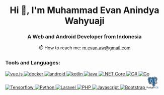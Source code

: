 <h1 align="center">Hi 👋, I'm Muhammad Evan Anindya Wahyuaji</h1>
<h3 align="center">A Web and Android Developer from Indonesia</h3>

<p align="center">📫 How to reach me: <a href="mailto:m.evan.aw@gmail.com", target="_blank">m.evan.aw@gmail.com</a></p>

<h3 align="left">Tools and Languages:</h3>
<p align="left">
<a href="https://vuejs.org/guide/introduction.html" target="_blank"> <img src="https://www.vectorlogo.zone/logos/vuejs/vuejs-icon.svg" alt="vue.js" width="40" height="40"/> </a>
<a href="https://docs.docker.com/get-started" target="_blank"> <img src="https://www.vectorlogo.zone/logos/docker/docker-tile.svg" alt="docker" width="40" height="40"/> </a>
<a href="https://developer.android.com/studio" target="_blank"> <img src="https://www.vectorlogo.zone/logos/android/android-official.svg" alt="android" width="40" height="40"/> </a>
<a href="https://kotlinlang.org/" target="_blank"> <img src="https://www.vectorlogo.zone/logos/kotlinlang/kotlinlang-icon.svg" alt="kotlin" width="40" height="40"/> </a>
<a href="https://dev.java/" target="_blank"> <img src="https://www.vectorlogo.zone/logos/java/java-icon.svg" alt="java" width="40" height="40"/> </a>
<a href="https://dotnet.microsoft.com/en-us/" target="_blank"> <img src="https://upload.wikimedia.org/wikipedia/commons/thumb/e/ee/.NET_Core_Logo.svg/768px-.NET_Core_Logo.svg.png?20210328084203" alt=".NET Core" width="40" height="40"/> </a>
<a href="https://learn.microsoft.com/en-us/dotnet/csharp/" target="_blank"> <img src="https://cdn-icons-png.flaticon.com/512/6132/6132221.png" alt="C#" width="40" height="40"/> </a>
<a href="https://go.dev/" target="_blank"> <img src="https://www.vectorlogo.zone/logos/golang/golang-icon.svg" alt="Go" width="40" height="40"/> </a>
<a href="https://www.tensorflow.org/" target="_blank"> <img src="https://www.vectorlogo.zone/logos/tensorflow/tensorflow-icon.svg" alt="Tensorflow" width="40" height="40"/> </a>
<a href="https://www.python.org/" target="_blank"> <img src="https://www.vectorlogo.zone/logos/python/python-icon.svg" alt="Python" width="40" height="40"/> </a>
<a href="https://laravel.com/" target="_blank"> <img src="https://www.vectorlogo.zone/logos/laravel/laravel-icon.svg" alt="Laravel" width="40" height="40"/> </a>
<a href="https://www.php.net/" target="_blank"> <img src="https://www.vectorlogo.zone/logos/php/php-icon.svg" alt="PHP" width="40" height="40"/> </a>
<a href="https://www.javascript.com/" target="_blank"> <img src="https://www.vectorlogo.zone/logos/javascript/javascript-icon.svg" alt="Javascript" width="40" height="40"/> </a>
<a href="https://getbootstrap.com/" target="_blank"> <img src="https://www.vectorlogo.zone/logos/getbootstrap/getbootstrap-icon.svg" alt="Bootstrap" width="40" height="40"/> </a>
<a href="https://www.postgresql.org" target="_blank"> <img src="https://raw.githubusercontent.com/devicons/devicon/master/icons/postgresql/postgresql-original-wordmark.svg" alt="postgresql" width="40" height="40"/>
</p>
<!--
Here are some ideas to get you started:

- 🔭 I’m currently working on ...
- 🌱 I’m currently learning ...
- 👯 I’m looking to collaborate on ...
- 🤔 I’m looking for help with ...
- 💬 Ask me about ...
- 📫 How to reach me: ...
- 😄 Pronouns: ...
- ⚡ Fun fact: ...
-->
